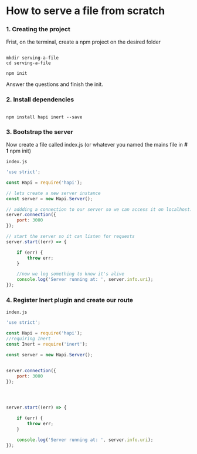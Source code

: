 # How to serve a file from scratch

### 1. Creating the project

Frist, on the terminal, create a npm project on the desired folder

```

mkdir serving-a-file
cd serving-a-file

npm init

```

Answer the questions and finish the init.

### 2. Install dependencies

```

npm install hapi inert --save

```

### 3. Bootstrap the server

Now create a file called index.js (or whatever you named the mains file in **# 1** npm init)

`index.js`
```javascript
'use strict';

const Hapi = require('hapi');

// lets create a new server instance
const server = new Hapi.Server();

// addding a connection to our server so we can access it on localhost:3000
server.connection({
	port: 3000
});

// start the server so it can listen for requests
server.start((err) => {

	if (err) {
    	throw err;
    }

    //now we log something to know it's alive
	console.log('Server running at: ', server.info.uri);
});

```

### 4. Register Inert plugin and create our route

`index.js`
```javascript
'use strict';

const Hapi = require('hapi');
//requiring Inert
const Inert = require('inert');

const server = new Hapi.Server();


server.connection({
	port: 3000
});




server.start((err) => {

	if (err) {
    	throw err;
    }

	console.log('Server running at: ', server.info.uri);
});

```
